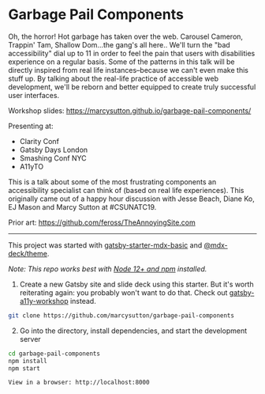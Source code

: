 # Garbage Pail Components

Oh, the horror! Hot garbage has taken over the web. Carousel Cameron, Trappin' Tam, Shallow Dom...the gang's all here.. We'll turn the "bad accessibility" dial up to 11 in order to feel the pain that users with disabilities experience on a regular basis. Some of the patterns in this talk will be directly inspired from real life instances–because we can't even make this stuff up. By talking about the real-life practice of accessible web development, we'll be reborn and better equipped to create truly successful user interfaces.

Workshop slides: https://marcysutton.github.io/garbage-pail-components/

Presenting at:

- Clarity Conf
- Gatsby Days London
- Smashing Conf NYC
- A11yTO

This is a talk about some of the most frustrating components an accessibility specialist can think of (based on real life experiences). This originally came out of a happy hour discussion with Jesse Beach, Diane Ko, EJ Mason and Marcy Sutton at #CSUNATC19.

Prior art: https://github.com/feross/TheAnnoyingSite.com

---

This project was started with [gatsby-starter-mdx-basic](https://github.com/christopherbiscardi/gatsby-starter-mdx-basic) and [@mdx-deck/theme](https://github.com/jxnblk/mdx-deck/tree/master/packages/gatsby-theme).

_Note: This repo works best with [Node 12+ and npm](https://nodejs.org) installed._

1. Create a new Gatsby site and slide deck using this starter. But it's worth reiterating again: you probably won't want to do that. Check out [gatsby-a11y-workshop](https://github.com/marcysutton/gatsby-a11y-workshop) instead.
 
```sh
git clone https://github.com/marcysutton/garbage-pail-components
```

2. Go into the directory, install dependencies, and start the development server

```sh
cd garbage-pail-components
npm install
npm start
```

    View in a browser: http://localhost:8000
